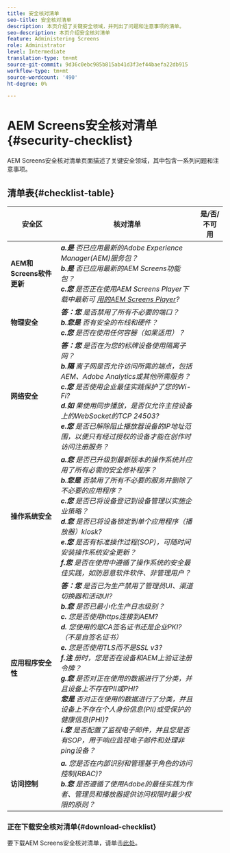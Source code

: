 ```yaml
---
title: 安全核对清单
seo-title: 安全核对清单
description: 本页介绍了关键安全领域，并列出了问题和注意事项的清单。
seo-description: 本页介绍安全核对清单
feature: Administering Screens
role: Administrator
level: Intermediate
translation-type: tm+mt
source-git-commit: 9d36c0ebc985b815ab41d3f3ef44baefa22db915
workflow-type: tm+mt
source-wordcount: '490'
ht-degree: 0%

---
```



# AEM Screens安全核对清单{#security-checklist}

AEM Screens安全核对清单页面描述了关键安全领域，其中包含一系列问题和注意事项。

## 清单表{#checklist-table}

| **安全区** | **核对清单** | **是/否/不可用** |
|---|---|---|
| **AEM和Screens软件更新** | ***a.是*** *否已应用最新的Adobe Experience Manager(AEM)服务包？* <br>***b.是***  *否已应用最新的AEM Screens功能包？* <br>***c.您*** *是否正在使用AEM Screens Player下载中最新可 [用的AEM Screens Player](https://download.macromedia.com/screens/)?* |
| **物理安全** | ***答：您*** *是否禁用了所有不必要的端口？* <br>***b.您是***  *否有安全的布线和硬件？* <br>***c.您*** *是否在使用任何容器（如果适用）？* |
| **网络安全** | ***答：您*** *是否在为您的标牌设备使用隔离子网？* <br>***b.隔***  *离子网是否允许访问所需的端点，包括AEM、Adobe Analytics或其他所需服务？* <br>***c.您*** *是否使用企业最佳实践保护了您的Wi-Fi?* <br>***d.如*** *果使用同步播放，是否仅允许主控设备上的WebSocket的TCP 24503?* <br>***e.您*** *是否已解除阻止播放器设备的IP地址范围，以便只有经过授权的设备才能在创作时访问注册服务？* |
| **操作系统安全** | ***a.您*** *是否已升级到最新版本的操作系统并应用了所有必需的安全修补程序？* <br>***b.您是*** *否禁用了所有不必要的服务并删除了不必要的应用程序？* <br>***c.您*** *是否已将设备登记到设备管理以实施企业策略？* <br>***d.您*** *是否已将设备锁定到单个应用程序（播放器）kiosk?* <br>***e.您*** *是否有标准操作过程(SOP)，可随时间安装操作系统安全更新？*<br>***f.您*** *是否在使用中遵循了操作系统的安全最佳实践，如防恶意软件软件、非管理用户？* |
| **应用程序安全性** | ***答：您*** *是否已为生产禁用了管理员UI、渠道切换器和活动UI?* <br>***b.您*** *是否已最小化生产日志级别？* <br>***c.*** *您是否使用https连接到AEM?* <br>***d.*** *您使用的是CA签名证书还是企业PKI?（不是自签名证书）*<br>***e.*** *您是否使用TLS而不是SSL v3?*<br>***f.注*** *册时，您是否在设备和AEM上验证注册令牌？*<br> ***g.您*** *是否对正在使用的数据进行了分类，并且设备上不存在PII或PHI?*<br> ***您是*** *否对正在使用的数据进行了分类，并且设备上不存在个人身份信息(PII)或受保护的健康信息(PHI)?*<br> ***i.您*** *是否配置了监视电子邮件，并且您是否有SOP，用于响应监视电子邮件和处理非ping设备？* |
| **访问控制** | ***a.*** *您是否在内部识别和管理基于角色的访问控制(RBAC)?* <br>***b.您*** *是否遵循了使用Adobe的最佳实践为作者、管理员和播放器提供访问权限时最少权限的原则？* |

### 正在下载安全核对清单{#download-checklist}

要下载AEM Screens安全核对清单，请单击[此处](/help/user-guide/assets/AEMScreens-SecurityChecklist.pdf)。